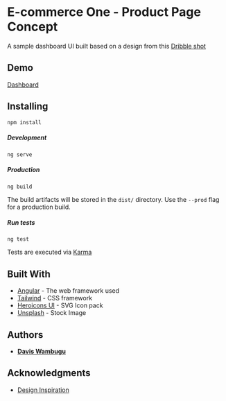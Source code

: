 # E-commerce One - Product Page Concept

A sample dashboard UI built based on a design from this [Dribble shot](https://dribbble.com/shots/12953706-BatNorton-Product-Page-Concept)

## Demo
[Dashboard](https://wambugudavis-ecommerce-one.netlify.com/)

## Installing
```
npm install
```

##### Development
```
ng serve
```

##### Production
```
ng build
```
The build artifacts will be stored in the `dist/` directory. Use the `--prod` flag for a production build.
##### Run tests
```
ng test
```
Tests are executed via [Karma](https://karma-runner.github.io)

## Built With

* [Angular](https://angular.io/) - The web framework used
* [Tailwind](https://tailwindcss.com/) - CSS framework
* [Heroicons UI](https://github.com/sschoger/heroicons-ui/tree/master/svg) - SVG Icon pack
* [Unsplash](https://unsplash.com/photos/QrOdhsMAQw8) - Stock Image
## Authors

* **[Davis Wambugu](https://github.com/wambugudavis)**

## Acknowledgments
* [Design Inspiration](https://dribbble.com/shots/12953706-BatNorton-Product-Page-Concept)

